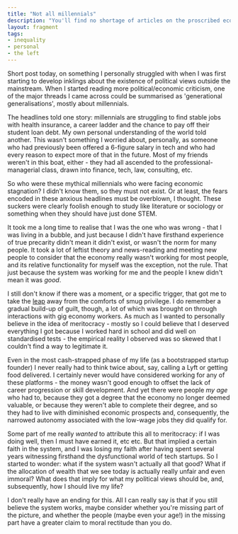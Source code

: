 ```yaml
---
title: "Not all millennials"
description: "You'll find no shortage of articles on the proscribed economic prospects of millennials. It may be true for the majority, but if you're in the minority, it's confusing."
layout: fragment
tags:
- inequality
- personal
- the left
---
```


Short post today, on something I personally struggled with when I was first starting to develop inklings about the existence of political views outside the mainstream. When I started reading more political/economic criticism, one of the major threads I came across could be summarised as 'generational generalisations', mostly about millennials.

The headlines told one story: millennials are struggling to find stable jobs with health insurance, a career ladder and the chance to pay off their student loan debt. My own personal understanding of the world told another. This wasn't something I worried about, personally, as someone who had previously been offered a 6-figure salary in tech and who had every reason to expect more of that in the future. Most of my friends weren't in this boat, either - they had all ascended to the professional-managerial class, drawn into finance, tech, law, consulting, etc.

So who were these mythical millennials who were facing economic stagnation? I didn't know them, so they must not exist. Or at least, the fears encoded in these anxious headlines must be overblown, I thought. These suckers were clearly foolish enough to study like literature or sociology or something when they should have just done STEM.

It took me a long time to realise that I was the one who was wrong - that I was living in a bubble, and just because I didn't have firsthand experience of true precarity didn't mean it didn't exist, or wasn't the norm for many people. It took a lot of leftist theory and news-reading and meeting new people to consider that the economy really wasn't working for most people, and its relative functionality for myself was the exception, not the rule. That just because the system was working for me and the people I knew didn't mean it was _good_.

I still don't know if there was a moment, or a specific trigger, that got me to take the [leap](/posts/fragments-36) away from the comforts of smug privilege. I do remember a gradual build-up of guilt, though, a lot of which was brought on through interactions with gig economy workers. As much as I wanted to personally believe in the idea of meritocracy - mostly so I could believe that I deserved everything I got because I worked hard in school and did well on standardised tests - the empirical reality I observed was so skewed that I couldn't find a way to legitimate it.

Even in the most cash-strapped phase of my life (as a bootstrapped startup founder) I never really had to think twice about, say, calling a Lyft or getting food delivered. I certainly never would have considered working for any of these platforms - the money wasn't good enough to offset the lack of career progression or skill development. And yet there were people _my age_ who had to, because they got a degree that the economy no longer deemed valuable, or because they weren't able to complete their degree, and so they had to live with diminished economic prospects and, consequently, the narrowed autonomy associated with the low-wage jobs they did qualify for.

Some part of me really _wanted_ to attribute this all to meritocracy: if I was doing well, then I must have earned it, etc etc. But that implied a certain faith in the system, and I was losing my faith after having spent several years witnessing firsthand the dysfunctional world of tech startups. So I started to wonder: what if the system wasn't actually all that good? What if the allocation of wealth that we see today is actually really unfair and even immoral? What does that imply for what my political views should be, and, subsequently, how I should live my life?

I don't really have an ending for this. All I can really say is that if you still believe the system works, maybe consider whether you're missing part of the picture, and whether the people (maybe even your age!) in the missing part have a greater claim to moral rectitude than you do.
